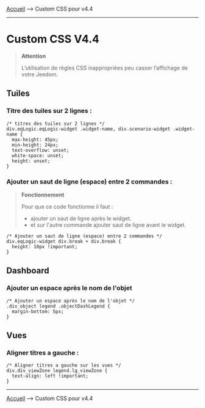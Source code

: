 
<a href="{{site.url}}/documentation">Accueil</a> --> Custom CSS pour v4.4

------------

# Custom CSS V4.4

> **Attention**
>
>L’utilisation de règles CSS inappropriées peu casser l’affichage de votre Jeedom.

## Tuiles

### Titre des tuiles sur 2 lignes :

```
/* titres des tuiles sur 2 lignes */
div.eqLogic.eqLogic-widget .widget-name, div.scenario-widget .widget-name {
  max-height: 45px;
  min-height: 24px;
  text-overflow: unset;
  white-space: unset;
  height: unset;
}
```

### Ajouter un saut de ligne (espace) entre 2 commandes :
> **Fonctionnement**
>
> Pour que ce code fonctionne il faut :
> - ajouter un saut de ligne après le widget.
> - et sur l'autre commande ajouter saut de ligne avant le widget.
```
/* Ajouter un saut de ligne (espace) entre 2 commandes */
div.eqLogic-widget div.break + div.break {
  height: 10px !important;
}
```

## Dashboard

### Ajouter un espace après le nom de l'objet
```
/* Ajouter un espace après le nom de l'objet */
.div_object legend .objectDashLegend {
  margin-bottom: 5px;
}
```

## Vues

### Aligner titres a gauche :
```
/* Aligner titres a gauche sur les vues */
div.div_viewZone legend.lg_viewZone {
  text-align: left !important;
}
```



-------------------

<a href="{{site.url}}/documentation">Accueil</a> --> Custom CSS pour v4.4